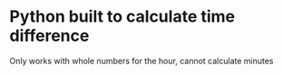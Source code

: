 # Python built to calculate time difference

Only works with whole numbers for the hour, cannot calculate minutes